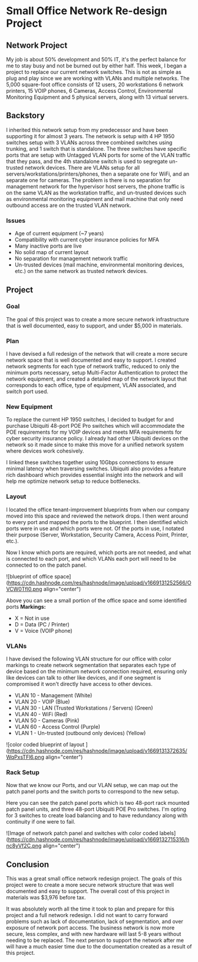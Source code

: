 # Small Office Network Re-design Project

## Network Project
My job is about 50% development and 50% IT, it's the perfect balance for me to stay busy and not be burned out by either half. This week, I began a project to replace our current network switches. This is not as simple as plug and play since we are working with VLANs and multiple networks. The 5,000 square-foot office consists of 12 users, 20 workstations 6 network printers, 15 VOIP phones, 6 Cameras, Access Control, Environmental Monitoring Equipment and 5 physical servers, along with 13 virtual servers. 

## Backstory
I inherited this network setup from my predecessor and have been supporting it for almost 3 years. The network is setup with 4 HP 1950 switches setup with 3 VLANs across three combined switches using trunking, and 1 switch that is standalone. The three switches have specific ports that are setup with Untagged VLAN ports for some of the VLAN traffic that they pass, and the 4th standalone switch is used to segregate un-trusted network devices. There are VLANs setup for all servers/workstations/printers/phones, then a separate one for WiFi, and an separate one for cameras. The problem is there is no separation for management network for the hypervisor host servers, the phone traffic is on the same VLAN as the workstation traffic, and un-trusted devices such as environmental monitoring equipment and mail machine that only need outbound access are on the trusted VLAN network. 

### Issues
- Age of current equipment (~7 years)
- Compatibility with current cyber insurance policies for MFA
- Many inactive ports are live
- No solid map of current layout
- No separation for management network traffic
- Un-trusted devices (mail machine, environmental monitoring devices, etc.) on the same network as trusted network devices. 

## Project

### Goal
The goal of this project was to create a more secure network infrastructure that is well documented, easy to support, and under $5,000 in materials. 

### Plan
I have devised a full redesign of the network that will create a more secure network space that is well documented and easy to support. I created network segments for each type of network traffic, reduced to only the minimum ports necessary, setup Multi-Factor Authentication to protect the network equipment, and created a detailed map of the network layout that corresponds to each office, type of equipment, VLAN associated, and switch port used. 

### New Equipment
To replace the current HP 1950 switches, I decided to budget for and purchase Ubiquiti 48-port POE Pro switches which will accommodate the POE requirements for my VOIP devices and meets MFA requirements for cyber security insurance policy. I already had other Ubiquiti devices on the network so it made since to make this move for a unified network system where devices work cohesively. 

I linked these switches together using 10Gbps connections to ensure minimal latency when traversing switches. Ubiquiti also provides a feature rich dashboard which provides essential insight into the network and will help me optimize network setup to reduce bottlenecks. 

### Layout
I located the office tenant-improvement blueprints from when our company moved into this space and reviewed the network drops. I then went around to every port and mapped the ports to the blueprint. I then identified which ports were in use and which ports were not. Of the ports in use, I notated their purpose (Server, Workstation, Security Camera, Access Point, Printer, etc.). 

Now I know which ports are required, which ports are not needed, and what is connected to each port, and which VLANs each port will need to be connected to on the patch panel. 

![blueprint of office space](https://cdn.hashnode.com/res/hashnode/image/upload/v1669131252566/OVCW0Tfl0.png align="center")

Above you can see a small portion of the office space and some identified ports
**Markings:**
- X = Not in use
- D = Data (PC / Printer)
- V = Voice (VOIP phone)

### VLANs
I have devised the following VLAN structure for our office with color markings to create network segmentation that separates each type of device based on the minimum network connection required, ensuring only like devices can talk to other like devices, and if one segment is compromised it won't directly have access to other devices. 

- VLAN 10 - Management (White)
- VLAN 20 - VOIP (Blue)
- VLAN 30 - LAN (Trusted Workstations / Servers) (Green)
- VLAN 40 - WiFi (Red)
- VLAN 50 - Cameras (Pink)
- VLAN 60 - Access Control (Purple)
- VLAN 1 - Un-trusted (outbound only devices) (Yellow)


![color coded blueprint of layout ](https://cdn.hashnode.com/res/hashnode/image/upload/v1669131372635/WqPxsTFl6.png align="center")

### Rack Setup
Now that we know our Ports, and our VLAN setup, we can map out the patch panel ports and the switch ports to correspond to the new setup. 

Here you can see the patch panel ports which is two 48-port rack mounted patch panel units, and three 48-port Ubiquiti POE Pro switches. I'm opting for 3 switches to create load balancing and to have redundancy along with continuity if one were to fail. 

![Image of network patch panel and switches with color coded labels](https://cdn.hashnode.com/res/hashnode/image/upload/v1669132715316/hnc8yVf2C.png align="center")

## Conclusion
This was a great small office network redesign project. The goals of this project were to create a more secure network structure that was well documented and easy to support. The overall cost of this project in materials was $3,976 before tax. 

It was absolutely worth all the time it took to plan and prepare for this project and a full network redesign. I did not want to carry forward problems such as lack of documentation, lack of segmentation, and over exposure of network port access. The business network is now more secure, less complex, and with new hardware will last 5-8 years without needing to be replaced. The next person to support the network after me will have a much easier time due to the documentation created as a result of this project. 